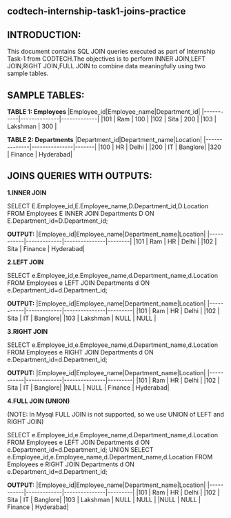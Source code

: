 ## codtech-internship-task1-joins-practice
## INTRODUCTION:
This document contains SQL JOIN queries executed as part of Internship Task-1 from CODTECH.The objectives is to perform INNER JOIN,LEFT JOIN,RIGHT JOIN,FULL JOIN to combine data meaningfully using two sample tables.
## SAMPLE TABLES:
**TABLE 1: Employees**
|Employee_id|Employee_name|Department_id|
|-----------|--------------|-------------|
|101        | Ram          | 100          |
|102        | Sita         | 200          |
|103        | Lakshman     | 300          |

**TABLE 2: Departments**
|Department_id|Department_name|Location|
|--------------|---------------|-------|
|100           | HR            | Delhi |
|200           | IT            | Banglore|
|320           | Finance       | Hyderabad|

## JOINS QUERIES WITH OUTPUTS:
**1.INNER JOIN**

SELECT E.Employee_id,E.Employee_name,D.Department_id,D.Location FROM Employees E INNER JOIN Departments D ON E.Department_id=D.Department_id;

**OUTPUT:**
|Employee_id|Employee_name|Department_name|Location|
|-----------|-------------|---------------|--------|
|101        | Ram         | HR            | Delhi  |
|102        | Sita        | Finance       | Hyderabad|

**2.LEFT JOIN**

SELECT e.Employee_id,e.Employee_name,d.Department_name,d.Location FROM Employees e LEFT JOIN Departments d ON e.Department_id=d.Department_id;

**OUTPUT:**
|Employee_id|Employee_name|Department_name|Location|
|-----------|-------------|---------------|---------|
|101        | Ram         | HR            | Delhi   |
|102        | Sita        | IT            | Banglore|
|103        | Lakshman    | NULL          | NULL      |

**3.RIGHT JOIN**

SELECT e.Employee_id,e.Employee_name,d.Department_name,d.Location FROM Employees e RIGHT JOIN Departments d ON e.Department_id=d.Department_id;

**OUTPUT:**
|Employee_id|Employee_name|Department_name|Location|
|-----------|-------------|---------------|---------|
|101        | Ram         | HR            | Delhi   |
|102        | Sita        | IT            | Banglore|
|NULL       | NULL        | Finance       | Hyderabad|

**4.FULL JOIN (UNION)**

(NOTE: In Mysql FULL JOIN is not supported, so we use UNION of LEFT and RIGHT JOIN)

SELECT e.Employee_id,e.Employee_name,d.Department_name,d.Location FROM Employees e LEFT JOIN Departments d ON e.Department_id=d.Department_id;
UNION
SELECT e.Employee_id,e.Employee_name,d.Department_name,d.Location FROM Employees e RIGHT JOIN Departments d ON e.Department_id=d.Department_id;

**OUTPUT:**
|Employee_id|Employee_name|Department_name|Location|
|-----------|-------------|---------------|---------|
|101        | Ram         | HR            | Delhi   |
|102        | Sita        | IT            | Banglore|
|103        | Lakshman    | NULL          | NULL    |
|NULL       | NULL        | Finance       | Hyderabad|






















